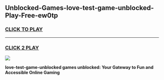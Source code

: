 
## Unblocked-Games-love-test-game-unblocked-Play-Free-ew0tp
<h3>
<a href="https://premium76.site?title=love-test-game-unblocked&ref=15A">CLICK TO PLAY</a></h3>
<hr>

<h3>
<a href="https://premium76.site?title=love-test-game-unblocked&ref=15A">CLICK 2 PLAY</a>
  
</h3>

<a href="https://premium76.site?title=love-test-game-unblocked&ref=15A"><img src="https://clearcache.store/games.png"></a>


**love-test-game-unblocked games unblocked: Your Gateway to Fun and Accessible Online Gaming**
